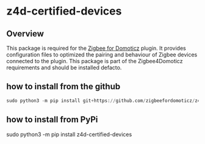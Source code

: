 # z4d-certified-devices

## Overview

This package is required for the [Zigbee for Domoticz](https://github.com/zigbeefordomoticz/Domoticz-Zigbee) plugin.
It provides configuration files to optimized the pairing and behaviour of Zigbee devices connected to the plugin.
This package is part of the Zigbee4Domoticz requirements and should be installed defacto.


## how to install from the github 

```python
sudo python3 -m pip install git+https://github.com/zigbeefordomoticz/z4d-certified-devices
```


## how to install from PyPi

sudo python3 -m pip install z4d-certified-devices
